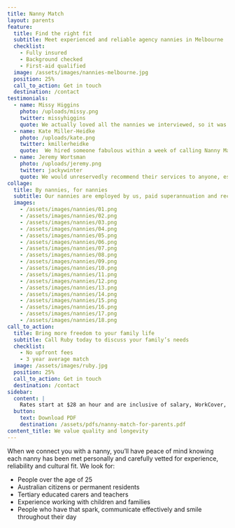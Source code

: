 ```yaml
---
title: Nanny Match
layout: parents
feature:
  title: Find the right fit
  subtitle: Meet experienced and reliable agency nannies in Melbourne
  checklist:
    - Fully insured
    - Background checked
    - First-aid qualified
  image: /assets/images/nannies-melbourne.jpg
  position: 25%
  call_to_action: Get in touch
  destination: /contact
testimonials:
  - name: Missy Higgins
    photo: /uploads/missy.png
    twitter: missyhiggins
    quote: We actually loved all the nannies we interviewed, so it was hard to choose! I've recommended Nanny Match to several of my friends already.
  - name: Kate Miller-Heidke
    photo: /uploads/kate.png
    twitter: kmillerheidke
    quote:  We hired someone fabulous within a week of calling Nanny Match. All of the nannies we interviewed were lovely, experienced and knowledgeable.
  - name: Jeremy Wortsman
    photo: /uploads/jeremy.png
    twitter: jackywinter
    quote: We would unreservedly recommend their services to anyone, especially those looking to hire a nanny for the first time!
collage:
  title: By nannies, for nannies
  subtitle: Our nannies are employed by us, paid superannuation and receive a yearly payrise.
  images:
    - /assets/images/nannies/01.png
    - /assets/images/nannies/02.png
    - /assets/images/nannies/03.png
    - /assets/images/nannies/04.png
    - /assets/images/nannies/05.png
    - /assets/images/nannies/06.png
    - /assets/images/nannies/07.png
    - /assets/images/nannies/08.png
    - /assets/images/nannies/09.png
    - /assets/images/nannies/10.png
    - /assets/images/nannies/11.png
    - /assets/images/nannies/12.png
    - /assets/images/nannies/13.png
    - /assets/images/nannies/14.png
    - /assets/images/nannies/15.png
    - /assets/images/nannies/16.png
    - /assets/images/nannies/17.png
    - /assets/images/nannies/18.png
call_to_action:
  title: Bring more freedom to your family life
  subtitle: Call Ruby today to discuss your family’s needs
  checklist:
    - No upfront fees
    - 3 year average match
  image: /assets/images/ruby.jpg
  position: 25%
  call_to_action: Get in touch
  destination: /contact
sidebar:
  content: |
    Rates start at $28 an hour and are inclusive of salary, WorkCover, private and public indemnity insurance, superannuation, statuatory costs and agency fees.
  button:
    text: Download PDF
    destination: /assets/pdfs/nanny-match-for-parents.pdf
content_title: We value quality and longevity
---
```


When we connect you with a nanny, you’ll have peace of mind knowing each nanny has been met personally and carefully vetted for experience, reliability and cultural fit. We look for:
- People over the age of 25
- Australian citizens or permanent residents
- Tertiary educated carers and teachers
- Experience working with children and families
- People who have that spark, communicate effectively and smile throughout their day
